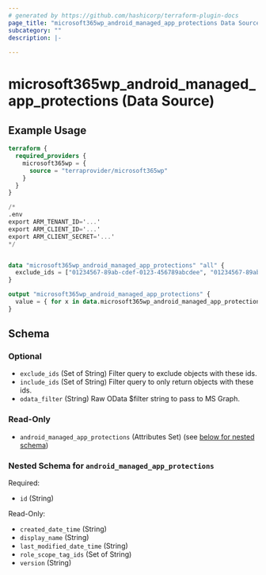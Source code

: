 ```yaml
---
# generated by https://github.com/hashicorp/terraform-plugin-docs
page_title: "microsoft365wp_android_managed_app_protections Data Source - microsoft365wp"
subcategory: ""
description: |-
  
---
```


# microsoft365wp_android_managed_app_protections (Data Source)



## Example Usage

```terraform
terraform {
  required_providers {
    microsoft365wp = {
      source = "terraprovider/microsoft365wp"
    }
  }
}

/*
.env
export ARM_TENANT_ID='...'
export ARM_CLIENT_ID='...'
export ARM_CLIENT_SECRET='...'
*/


data "microsoft365wp_android_managed_app_protections" "all" {
  exclude_ids = ["01234567-89ab-cdef-0123-456789abcdee", "01234567-89ab-cdef-0123-456789abcdef"]
}

output "microsoft365wp_android_managed_app_protections" {
  value = { for x in data.microsoft365wp_android_managed_app_protections.all.android_managed_app_protections : x.id => x }
}
```

<!-- schema generated by tfplugindocs -->
## Schema

### Optional

- `exclude_ids` (Set of String) Filter query to exclude objects with these ids.
- `include_ids` (Set of String) Filter query to only return objects with these ids.
- `odata_filter` (String) Raw OData $filter string to pass to MS Graph.

### Read-Only

- `android_managed_app_protections` (Attributes Set) (see [below for nested schema](#nestedatt--android_managed_app_protections))

<a id="nestedatt--android_managed_app_protections"></a>
### Nested Schema for `android_managed_app_protections`

Required:

- `id` (String)

Read-Only:

- `created_date_time` (String)
- `display_name` (String)
- `last_modified_date_time` (String)
- `role_scope_tag_ids` (Set of String)
- `version` (String)


